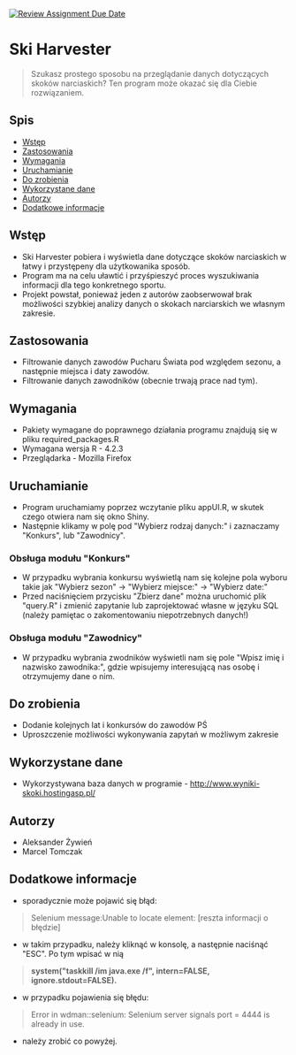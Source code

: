 [![Review Assignment Due Date](https://classroom.github.com/assets/deadline-readme-button-8d59dc4de5201274e310e4c54b9627a8934c3b88527886e3b421487c677d23eb.svg)](https://classroom.github.com/a/tauthlex)

# Ski Harvester
> Szukasz prostego sposobu na przeglądanie danych dotyczących skoków narciaskich? Ten program może okazać się dla Ciebie rozwiązaniem.

## Spis
* [Wstęp](#wstęp)
* [Zastosowania](#zastosowania)
* [Wymagania](#wymagania)
* [Uruchamianie](#uruchamianie)
* [Do zrobienia](#do-zrobienia)
* [Wykorzystane dane](#wykorzystane-dane)
* [Autorzy](#autorzy)
* [Dodatkowe informacje](#dodatkowe-informacje)


## Wstęp
- Ski Harvester pobiera i wyświetla dane dotyczące skoków narciaskich w łatwy i przystępeny dla użytkowanika sposób.
- Program ma na celu uławtić i przyśpieszyć proces wyszukiwania informacji dla tego konkretnego sportu.
- Projekt powstał, ponieważ jeden z autorów zaobserwował brak możliwości szybkiej analizy danych o skokach narciarskich we własnym zakresie.


## Zastosowania
- Filtrowanie danych zawodów Pucharu Świata pod względem sezonu, a następnie miejsca i daty zawodów.
- Filtrowanie danych zawodników (obecnie trwają prace nad tym).


## Wymagania
- Pakiety wymagane do poprawnego działania programu znajdują się w pliku required_packages.R
- Wymagana wersja R - 4.2.3
- Przeglądarka - Mozilla Firefox 

## Uruchamianie
- Program uruchamiamy poprzez wczytanie pliku appUI.R, w skutek czego otwiera nam się okno Shiny.
- Następnie klikamy w polę pod "Wybierz rodzaj danych:" i zaznaczamy "Konkurs", lub "Zawodnicy".
### Obsługa modułu "Konkurs"
- W przypadku wybrania konkursu wyświetlą nam się kolejne pola wyboru takie jak "Wybierz sezon" -> "Wybierz miejsce:" -> "Wybierz date:"
- Przed naciśnięciem przycisku "Zbierz dane" można uruchomić plik "query.R" i zmienić zapytanie lub zaprojektować własne w języku SQL (należy pamiętac o zakomentowaniu niepotrzebnych danych!)
### Obsługa modułu "Zawodnicy"
- W przypadku wybrania zwodników wyświetli nam się pole "Wpisz imię i nazwisko zawodnika:", gdzie wpisujemy interesującą nas osobę i otrzymujemy dane o nim.

## Do zrobienia
- Dodanie kolejnych lat i konkursów do zawodów PŚ
- Uproszczenie możliwości wykonywania zapytań w możliwym zakresie

## Wykorzystane dane
- Wykorzystywana baza danych w programie - http://www.wyniki-skoki.hostingasp.pl/

## Autorzy
- Aleksander Żywień
- Marcel Tomczak

## Dodatkowe informacje
- sporadycznie może pojawić się błąd:
> Selenium message:Unable to locate element: [reszta informacji o błędzie]
- w takim przypadku, należy kliknąć w konsolę, a następnie naciśnąć "ESC". Po tym wpisać w nią 
> <b>system("taskkill /im java.exe /f", intern=FALSE, ignore.stdout=FALSE).</b>
- w przypadku pojawienia się błędu:
> Error in wdman::selenium: Selenium server signals port = 4444 is already in use.
- należy zrobić co powyżej.
